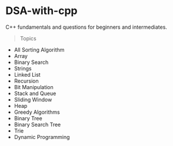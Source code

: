 # DSA-with-cpp
C++ fundamentals and questions for beginners and intermediates.
 >Topics
* All Sorting Algorithm
* Array 
* Binary Search
* Strings
* Linked List
* Recursion
* Bit Manipulation
* Stack and Queue
* Sliding Window
* Heap
* Greedy Algorithms
* Binary Tree
* Binary Search Tree
* Trie
* Dynamic Programming